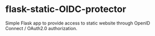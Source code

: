 # flask-static-OIDC-protector
Simple Flask app to provide access to static website through OpenID Connect / OAuth2.0 authorization.
